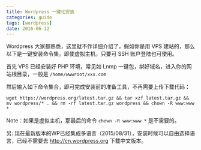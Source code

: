 ```yaml
---
title: Wordpress 一键化安装
categories: guide
tags: [wordpress]
date: 2016-06-12
---
```


Wordpress 大家都熟悉，这里就不作详细介绍了，假如你是用 VPS 建站的，那么以下是一键安装命令集。即使虚拟主机，只要可 SSH 账户登陆也可使用。

首先 VPS 已经安装好 PHP 环境，常见如 Lnmp 一键包，绑好域名，进入你的网站根目录，一般是  `/home/wwwroot/xxx.com`

然后输入如下命令集合，即可完成安装前的准备工具，不再需要上传下载代码：

```
wget https://wordpress.org/latest.tar.gz && tar xzf latest.tar.gz && mv wordpress/* . && rm -rf latest.tar.gz wordpress && chown -R www:www * 
```

Note：如果是虚拟主机，那最后的命令 `chown -R www:www *` 是不需要的。

另: 现在最新版本的WP已经集成多语言（2015/08/31），安装时候可以自由选择语言，已经不需要去 <http://cn.wordpress.org> 下载中文版本。